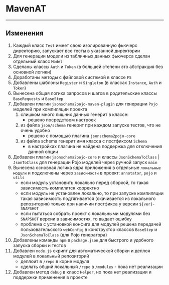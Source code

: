MavenAT
======================

***********************************************

Изменения
-----

1. Каждый класс `Test` имеет свою изолированную фьючерс директорию, запускает все тесты в указанной директории
2. Для генерации модели из табличных данных фьючерса сделан отдельный класс `Model`
3. Сделаны классы `Auth` и `Token` (в большей степени это абстракция без основной логики)
4. Доработаны методы с файловой системой в классе `FS`
5. Добавлены шаблоны `Register` и `Singleton` (в классах `Instance`, `Auth` и `Token`)
6. Вынесена общая логика запросов и шагов в родительские классы `BaseRequests` и `BaseStep`
7. Добавлен плагин `jsonschema2pojo-maven-plugin` для генерации `Pojo` моделей при компиляции проекта
   1. слишком много лишних данных генерит в классе:
      - решено посредством настроек
   2. из файла `json/schema` генерит при каждом запуске тестов, что не очень удобно
       - решено с помощью плагина `jsonschema2pojo-core`
   3. из файла schema генерит имя класса с постфиксом `Schema`
       - в настройках плагина не найдена поддержка для отключения данной опции
8. Добавлен плагин `jsonschema2pojo-core` и классы `JsonSchemaToClass` | `JsonToClass` для генерации Pojo моделей через ручной запуск `main`
9. Вынесена основная логика ядра приложения в отдельные `локальные модули` и подключены через `зависимости` в проект: `annotator`, `pojo` и `utils`
   - если модуль установить локально перед сборкой, то такая зависимость компилится корректно
   - если модуль не установлен локально, то при запуске компиляции такая зависимость подтягивается
     (скачивается из локального репозитория) только при наличии постфикса у версии `${ver}-SNAPSHOT`
   - если пытаться собрать проект с локальными модулями без `SNAPSHOT` версии в зависимостях, то выдает ошибку
   - проблема с установкой конфига для модулей решена передачей пользовательского `webConfig` в конструктор классов `BaseStep` и `JsonSchemaToClass` (для Pojo генератора)
10. Добавлены команды `npm` в `package.json` для быстрого и удобного запуска сборки и тестов
11. Добавлен `node.j`s скрипт для автоматической сборки и деплоя модулей в локальный репозиторий
    - деплоит в `/repo` в корне модуля
    - сделать общий локальный `/repo` в `/modules` - пока нет реализации
12. Добавлен метод `debug` в класс `Helper`, но пока нет реализации и поддержки применения в проекте
